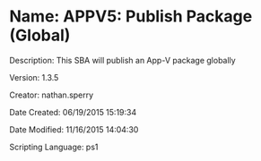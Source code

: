 ﻿# Name: APPV5: Publish Package (Global)

Description: This SBA will publish an App-V package globally

Version: 1.3.5

Creator: nathan.sperry

Date Created: 06/19/2015 15:19:34

Date Modified: 11/16/2015 14:04:30

Scripting Language: ps1

